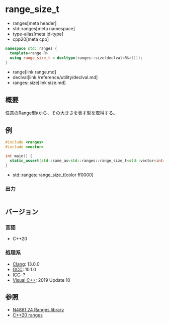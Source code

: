 # range_size_t
* ranges[meta header]
* std::ranges[meta namespace]
* type-alias[meta id-type]
* cpp20[meta cpp]

```cpp
namespace std::ranges {
  template<range R>
  using range_size_t = decltype(ranges::size(declval<R&>()));
}
```
* range[link range.md]
* declval[link /reference/utility/declval.md]
* ranges::size[link size.md]

## 概要

任意のRange型`R`から、その大きさを表す型を取得する。

## 例
```cpp example
#include <ranges>
#include <vector>

int main() {
  static_assert(std::same_as<std::ranges::range_size_t<std::vector<int>>, std::size_t>);
}
```
* std::ranges::range_size_t[color ff0000]

### 出力
```
```

## バージョン
### 言語
- C++20

### 処理系
- [Clang](/implementation.md#clang): 13.0.0
- [GCC](/implementation.md#gcc): 10.1.0
- [ICC](/implementation.md#icc): ?
- [Visual C++](/implementation.md#visual_cpp): 2019 Update 10

## 参照
- [N4861 24 Ranges library](https://timsong-cpp.github.io/cppwp/n4861/ranges)
- [C++20 ranges](https://techbookfest.org/product/5134506308665344)
